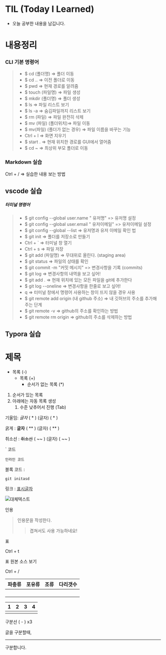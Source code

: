 # TIL (Today I Learned)
- 오늘 공부한 내용을 남깁니다.

# 내용정리


### CLI 기본 명령어

>* $ cd (폴더명) => 폴더 이동
>* $ cd ..  => 이전 폴더로 이동
>* $ pwd  => 현재 경로를 알려줌
>* $ touch (파일명) =>  파일 생성
>* $ mkdir (폴더명) => 폴더 생성
>* $ ls => 파일 리스트 보기
>* $ ls -a => 숨김파일까지 리스트 보기
>* $ rm (파일) => 파일 완전히 삭제
>* $ mv (파일) (폴더위치)=> 파일 이동
>* $ mv(파일) (폴더가 없는 경우) => 파일 이름을 바꾸는 기능
>* Ctrl + l => 화면 지우기
>* $ start . => 현재 위치한 경로를 GUI에서 열어줌
>* $ cd ~ => 최상위 부모 폴더로 이동


### Markdown 실습

Ctrl + / => 실습한 내용 보는 방법


## vscode 실습

##### 터미널 명령어

>* $ git config --global user.name " 유저명" => 유저명 설정
>* $ git config --global user.email " 유저이메일" => 유저이메일 설정
>* $ git config --global --list => 유저명과 유저 이메일 확인 법
>* $ git init => 폴더를 저장소로 만들기
>* Ctrl + ` => 터미널 창 열기
>* Ctrl + s => 파일 저장
>* $ git add (파일명) => 무대위로 올린다. (staging area)
>* $ git status => 파일의 상태를 확인
>* $ git commit -m "커밋 메시지" => 변경사항을 기록 (commits)
>* $ git log => 변경사항의 내역을 보고 싶어!
>* $ git add . => 현재 위치에 있는 모든 파일을 git에 추가한다
>* $ git log --oneline => 변경사항을 한줄로 보고 싶어!
>* q => 터미널 창에서 명령어 사용하는 창이 뜨지 않을 경우 사용
>* $ git remote add origin (내 github 주소) => 내 깃허브의 주소를 추가해 주는 단계
>* $ git remote -v => github의 주소를 확인하는 방법
>* $ git remote rm origin => github의 주소를 삭제하는 방법

## Typora 실습
# 제목

- 목록 (-)
  + 목록 (+)
    * 순서가 없는 목록 (*)

1. 순서가 있는 목록
2. 아래에는 자동 목록 생성
   1. 수준 낮추어서 진행 (Tab)

기울임: *글자*  ( * ) (글자) ( * )

굵게 : **글자**  ( ** ) (글자) ( ** )

취소선 : ~~취소선~~  ( ~~ ) (글자) ( ~~ ) 

` 코드

`인라인 코드`

블록 코드 : 

``` git init dasdasdas
git initasd
```

 	

링크 : [표시글자](https://www.youtube.com/)

![대체텍스트]()

인용

> 인용문을 작성한다.
>
> > 겹쳐서도 사용 가능하네요!



표 

Ctrl + t

표 원본 소스 보기

Ctrl + /

| 파충류 | 포유류 | 조류 | 다리갯수 |
| ------ | ------ | ---- | -------- |
|        |        |      |          |
|        |        |      |          |
|        |        |      |          |
|        |        |      |          |

| 1    | 2    | 3    | 4    |
| ---- | ---- | ---- | ---- |
|      |      |      |      |



구분선 ( - ) x3

글을 구분할때,

---

구분합니다.